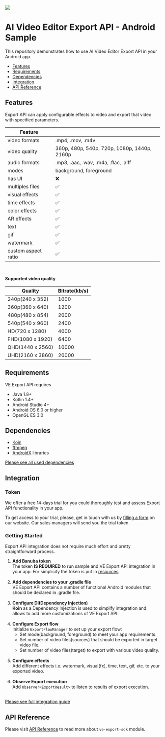 [![](https://www.banuba.com/hubfs/Banuba_November2018/Images/Banuba%20SDK.png)](https://www.banuba.com/video-editor-sdk)

# AI Video Editor Export API - Android Sample

This repository demonstrates how to use AI Video Editor Export API in your Android app.

- [Features](#Features)
- [Requirements](#Requirements)
- [Dependencies](#Dependencies)
- [Integration](#Integration)
- [API Reference](#API-Reference)

## Features

Export API can apply configurable effects to video and export that video with specified parameters.

| Feature             |                                             |
|---------------------|---------------------------------------------|
| video formats       | .mp4, .mov, .m4v                            |
| video quality       | 360p, 480p, 540p, 720p, 1080p, 1440p, 2160p |
| audio formats       | .mp3, .aac, .wav, .m4a, .flac, .aiff        |
| modes               | background, foreground                      |
| has UI              | :x:                                         |
| multiples files     | :white_check_mark:                          |
| visual effects      | :white_check_mark:                          |
| time effects        | :white_check_mark:                          |
| color effects       | :white_check_mark:                          |
| AR effects          | :white_check_mark:                          |
| text                | :white_check_mark:                          |
| gif                 | :white_check_mark:                          |
| watermark           | :white_check_mark:                          |
| custom aspect ratio | :white_check_mark:                          |

<br>

__Supported video quality__

| Quality          | Bitrate(kb/s) |
|------------------|---------------|
| 240p(240 x 352)  | 1000          |
| 360p(360 x 640)  | 1200          |
| 480p(480 x 854)  | 2000          |
| 540p(540 x 960)  | 2400          |
| HD(720 x 1280)   | 4000          |
| FHD(1080 x 1920) | 6400          |
| QHD(1440 x 2560) | 10000         |
| UHD(2160 x 3860) | 20000         |

## Requirements
VE Export API requires
- Java 1.8+
- Kotlin 1.4+
- Android Studio 4+
- Android OS 6.0 or higher
- OpenGL ES 3.0  

## Dependencies
- [Koin](https://insert-koin.io/)
- [ffmpeg](https://github.com/FFmpeg/FFmpeg/tree/n3.4.1)
- [AndroidX](https://developer.android.com/jetpack/androidx) libraries

[Please see all used dependencies](mddocs/all_dependencies.md)

## Integration
### Token
We offer а free 14-days trial for you could thoroughly test and assess Export API functionality in your app.

To get access to your trial, please, get in touch with us by [filling a form](https://www.banuba.com/video-editor-sdk) on our website. Our sales managers will send you the trial token.

### Getting Started  

Export API integration does not require much effort and pretty straightforward process.
1. __Add Banuba token__ <br/>
   The token **IS REQUIRED** to run sample and VE Export API integration in your app. For simplicity the token is put in [resources](https://github.com/Banuba/ve-sdk-android-export-sample/blob/master/app/src/main/res/values/strings.xml#L6).<br/><br/>
2. __Add dependencies to your .gradle file__ <br/>
   VE Export API contains a number of functional Android modules that should be declared in .gradle file.<br/><br/>
3. __Configure DI(Dependency Injection)__ <br/>
    **Koin** as a Dependency Injection is used to simplify integration and allows to add more customizations of VE Export API.<br/><br/>
4. __Configure Export flow__ <br/>
    Initialize ```ExportFlowManager``` to set up your export flow:
   - Set mode(background, foreground) to meet your app requirements. 
   - Set number of video files(sources) that should be exported in target video file.
   - Set number of video files(target) to export with various video quality.<br/><br/>
5. __Configure effects__ <br/>
   Add different effects i.e. watermark, visual(fx), time, text, gif, etc. to your exported video.<br/><br/>
6. __Observe Export execution__ <br/>
   Add ```Observer<ExportResult>``` to listen to results of export execution.<br/><br/>


[Please see full integration guide](mddocs/integration.md)


## API Reference
Please visit [API Reference](mddocs/index.md) to read more about ```ve-export-sdk``` module.


